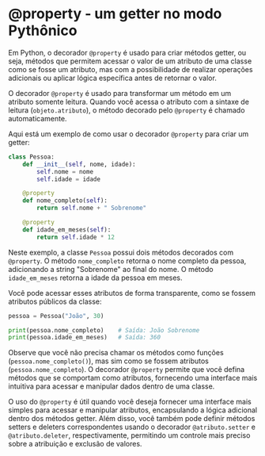 # @property - um getter no modo Pythônico

Em Python, o decorador `@property` é usado para criar métodos getter, ou seja, métodos que permitem acessar o valor de um atributo de uma classe como se fosse um atributo, mas com a possibilidade de realizar operações adicionais ou aplicar lógica específica antes de retornar o valor.

O decorador `@property` é usado para transformar um método em um atributo somente leitura. Quando você acessa o atributo com a sintaxe de leitura (`objeto.atributo`), o método decorado pelo `@property` é chamado automaticamente.

Aqui está um exemplo de como usar o decorador `@property` para criar um getter:

```python
class Pessoa:
    def __init__(self, nome, idade):
        self.nome = nome
        self.idade = idade

    @property
    def nome_completo(self):
        return self.nome + " Sobrenome"

    @property
    def idade_em_meses(self):
        return self.idade * 12
```

Neste exemplo, a classe `Pessoa` possui dois métodos decorados com `@property`. O método `nome_completo` retorna o nome completo da pessoa, adicionando a string "Sobrenome" ao final do nome. O método `idade_em_meses` retorna a idade da pessoa em meses.

Você pode acessar esses atributos de forma transparente, como se fossem atributos públicos da classe:

```python
pessoa = Pessoa("João", 30)

print(pessoa.nome_completo)    # Saída: João Sobrenome
print(pessoa.idade_em_meses)   # Saída: 360
```

Observe que você não precisa chamar os métodos como funções (`pessoa.nome_completo()`), mas sim como se fossem atributos (`pessoa.nome_completo`). O decorador `@property` permite que você defina métodos que se comportam como atributos, fornecendo uma interface mais intuitiva para acessar e manipular dados dentro de uma classe.

O uso do `@property` é útil quando você deseja fornecer uma interface mais simples para acessar e manipular atributos, encapsulando a lógica adicional dentro dos métodos getter. Além disso, você também pode definir métodos setters e deleters correspondentes usando o decorador `@atributo.setter` e `@atributo.deleter`, respectivamente, permitindo um controle mais preciso sobre a atribuição e exclusão de valores.